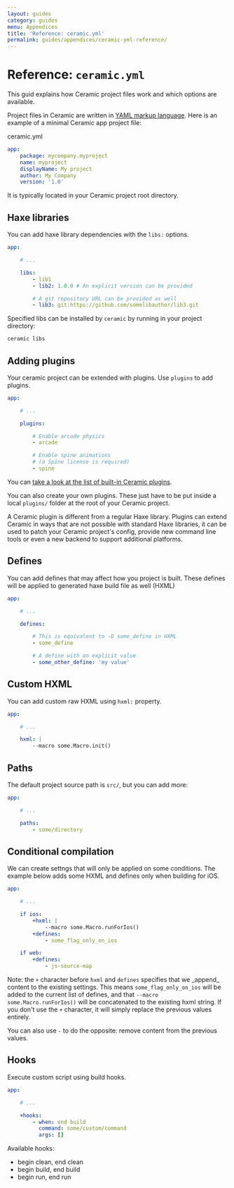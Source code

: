 ```yaml
---
layout: guides
category: guides
menu: Appendices
title: 'Reference: ceramic.yml'
permalink: guides/appendices/ceramic-yml-reference/
---
```

# Reference: `ceramic.yml`

This guid explains how Ceramic project files work and which options are available.

Project files in Ceramic are written in [YAML markup language](http://yaml.org/). Here is an example of a minimal Ceramic app project file:

<div class="codename">ceramic.yml</div>

```yaml
app:
    package: mycompany.myproject
    name: myproject
    displayName: My project
    author: My Company
    version: '1.0'
```

It is typically located in your Ceramic project root directory.

## Haxe libraries

You can add haxe library dependencies with the `libs:` options.

```yaml
app:

    # ...

    libs:
        - lib1
        - lib2: 1.0.0 # An explicit version can be provided

        # A git repository URL can be provided as well
        - lib3: git:https://github.com/somelibauthor/lib3.git
```

Specified libs can be installed by `ceramic` by running in your project directory:

```bash
ceramic libs
```

## Adding plugins

Your ceramic project can be extended with plugins. Use `plugins` to add plugins.

```yaml
app:

    # ...

    plugins:

        # Enable arcade physics
        - arcade

        # Enable spine animations
        # (a Spine license is required)
        - spine
```

You can [take a look at the list of built-in Ceramic plugins](https://github.com/ceramic-engine/ceramic/tree/master/plugins).

You can also create your own plugins. These just have to be put inside a local `plugins/` folder at the root of your Ceramic project.

<p class="extra-info">A Ceramic plugin is different from a regular Haxe library. Plugins can extend Ceramic in ways that are not possible with standard Haxe libraries, it can be used to patch your Ceramic project's config, provide new command line tools or even a new backend to support additional platforms.</p>

## Defines

You can add defines that may affect how you project is built. These defines will be applied to generated haxe build file as well (HXML)

```yaml
app:

    # ...

    defines:

        # This is equivalent to -D some_define in HXML
        - some_define

        # A define with an explicit value
        - some_other_define: 'my value'
```

## Custom HXML

You can add custom raw HXML using `hxml:` property.

```yaml
app:

    # ...

    hxml: |
        --macro some.Macro.init()
```

## Paths

The default project source path is `src/`, but you can add more:

```yaml
app:

    # ...

    paths:
        - some/directory
```

## Conditional compilation

We can create settngs that will only be applied on some conditions. The example below adds some HXML and defines only when building for iOS.

```yaml
app:

    # ...

    if ios:
        +hxml: |
            --macro some.Macro.runForIos()
        +defines:
            - some_flag_only_on_ios

    if web:
        +defines:
            - js-source-map
```

<p class="extra-info">Note: the <code>+</code> character before <code>hxml</code> and <code>defines</code> specifies that we _append_ content to the existing settings. This means <code>some_flag_only_on_ios</code> will be added to the current list of defines, and that <code>--macro some.Macro.runForIos()</code> will be concatenated to the existing hxml string. If you don't use the <code>+</code> character, it will simply replace the previous values entirely.</p>

<p class="extra-info">You can also use <code>-</code> to do the opposite: remove content from the previous values.</p>

## Hooks

Execute custom script using build hooks.

```yaml
app:

    # ...

    +hooks:
        - when: end build
          command: some/custom/command
          args: []
```

Available hooks:

* begin clean, end clean
* begin build, end build
* begin run, end run